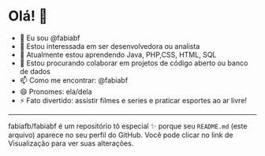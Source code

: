 # Olá! 👋

- 🌟 Eu sou @fabiabf
- 👀 Estou interessada em ser desenvolvedora ou analista
- 🌱 Atualmente estou aprendendo Java, PHP,CSS, HTML, SQL
- 💞️ Estou procurando colaborar em projetos de código aberto ou banco de dados
- 📫 Como me encontrar: @fabiabf
- 😄 Pronomes: ela/dela
- ⚡ Fato divertido: assistir filmes e series e praticar esportes ao ar livre!

---
fabiafb/fabiabf é um repositório tô especial ✨ porque seu `README.md` (este arquivo) aparece no seu perfil do GitHub.
Você pode clicar no link de Visualização para ver suas alterações.
